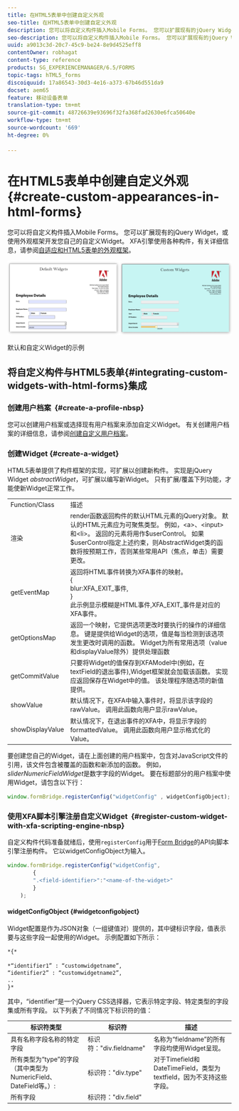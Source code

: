 ```yaml
---
title: 在HTML5表单中创建自定义外观
seo-title: 在HTML5表单中创建自定义外观
description: 您可以将自定义构件插入Mobile Forms。 您可以扩展现有的jQuery Widget，或开发您自己的自定义Widget。
seo-description: 您可以将自定义构件插入Mobile Forms。 您可以扩展现有的jQuery Widget，或开发您自己的自定义Widget。
uuid: a9013c3d-20c7-45c9-be24-8e9d4525eff8
contentOwner: robhagat
content-type: reference
products: SG_EXPERIENCEMANAGER/6.5/FORMS
topic-tags: hTML5_forms
discoiquuid: 17a86543-30d3-4e16-a373-67b46d551da9
docset: aem65
feature: 移动设备表单
translation-type: tm+mt
source-git-commit: 48726639e93696f32fa368fad2630e6fca50640e
workflow-type: tm+mt
source-wordcount: '669'
ht-degree: 0%

---
```



# 在HTML5表单中创建自定义外观{#create-custom-appearances-in-html-forms}

您可以将自定义构件插入Mobile Forms。 您可以扩展现有的jQuery Widget，或使用外观框架开发您自己的自定义Widget。 XFA引擎使用各种构件，有关详细信息，请参阅[自适应和HTML5表单的外观框架](/help/forms/using/introduction-widgets.md)。

![默认和自定义Widget的示例](assets/custom-widgets.jpg)

默认和自定义Widget的示例

## 将自定义构件与HTML5表单{#integrating-custom-widgets-with-html-forms}集成

### 创建用户档案  {#create-a-profile-nbsp}

您可以创建用户档案或选择现有用户档案来添加自定义Widget。 有关创建用户档案的详细信息，请参阅[创建自定义用户档案](/help/forms/using/custom-profile.md)。

### 创建Widget {#create-a-widget}

HTML5表单提供了构件框架的实现，可扩展以创建新构件。 实现是jQuery Widget *abstractWidget*，可扩展以编写新Widget。 只有扩展/覆盖下列功能，才能使新Widget正常工作。

<table>
 <tbody>
  <tr>
   <td>Function/Class</td>
   <td>描述</td>
  </tr>
  <tr>
   <td>渲染</td>
   <td>render函数返回构件的默认HTML元素的jQuery对象。 默认的HTML元素应为可聚焦类型。 例如，&lt;a&gt;、&lt;input&gt;和&lt;li&gt;。 返回的元素将用作$userControl。 如果$userControl指定上述约束，则AbstractWidget类的函数将按预期工作，否则某些常用API（焦点，单击）需要更改。 </td>
  </tr>
  <tr>
   <td>getEventMap</td>
   <td>返回将HTML事件转换为XFA事件的映射。 <br /> {<br /> blur:XFA_EXIT_事件,<br /> }<br /> 此示例显示模糊是HTML事件,XFA_EXIT_事件是对应的XFA事件。 </td>
  </tr>
  <tr>
   <td>getOptionsMap</td>
   <td>返回一个映射，它提供选项更改时要执行的操作的详细信息。 键是提供给Widget的选项，值是每当检测到该选项发生更改时调用的函数。 Widget为所有常用选项（value和displayValue除外）提供处理函数</td>
  </tr>
  <tr>
   <td>getCommitValue</td>
   <td>只要将Widget的值保存到XFAModel中(例如，在textField的退出事件),Widget框架就会加载该函数。 实现应返回保存在Widget中的值。 该处理程序随选项的新值提供。</td>
  </tr>
  <tr>
   <td>showValue</td>
   <td>默认情况下，在XFA中输入事件时，将显示该字段的rawValue。 调用此函数向用户显示rawValue。 </td>
  </tr>
  <tr>
   <td>showDisplayValue</td>
   <td>默认情况下，在退出事件的XFA中，将显示字段的formattedValue。 调用此函数向用户显示格式化的Value。 </td>
  </tr>
 </tbody>
</table>

要创建您自己的Widget，请在上面创建的用户档案中，包含对JavaScript文件的引用，该文件包含被覆盖的函数和新添加的函数。 例如，*sliderNumericFieldWidget*&#x200B;是数字字段的Widget。 要在标题部分的用户档案中使用Widget，请包含以下行：

```javascript
window.formBridge.registerConfig("widgetConfig" , widgetConfigObject);
```

### 使用XFA脚本引擎注册自定义Widget  {#register-custom-widget-with-xfa-scripting-engine-nbsp}

自定义构件代码准备就绪后，使用`registerConfig`用于[Form Bridge](/help/forms/using/form-bridge-apis.md)的API向脚本引擎注册构件。 它以widgetConfigObject为输入。

```javascript
window.formBridge.registerConfig("widgetConfig",
        {
        ".<field-identifier>":"<name-of-the-widget>"
        }
    );
```

#### widgetConfigObject {#widgetconfigobject}

Widget配置是作为JSON对象（一组键值对）提供的，其中键标识字段，值表示要与这些字段一起使用的Widget。 示例配置如下所示：

```
*{*

*“identifier1” : “customwidgetname”,
“identifier2” : “customwidgetname2”,
..
}*
```

其中，“identifier”是一个jQuery CSS选择器，它表示特定字段、特定类型的字段集或所有字段。 以下列表了不同情况下标识符的值：

| 标识符类型 | 标识符 | 描述 |
|---|---|---|
| 具有名称字段名称的特定字段 | 标识符：&quot;div.fieldname&quot; | 名称为“fieldname”的所有字段均使用Widget呈现。 |
| 所有类型为“type”的字段（其中类型为NumericField、DateField等。）:  | 标识符：&quot;div.type&quot; | 对于Timefield和DateTimeField，类型为textfield，因为不支持这些字段。 |
| 所有字段 | 标识符：&quot;div.field&quot; |  |
